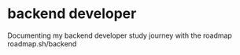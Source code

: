 # backend developer
Documenting my backend developer study journey with the roadmap roadmap.sh/backend
